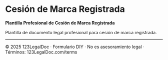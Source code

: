 # Cesión de Marca Registrada

**Plantilla Profesional de Cesión de Marca Registrada**

Plantilla de documento legal profesional para cesión de marca registrada.

---
© 2025 123LegalDoc · Formulario DIY · No es asesoramiento legal · Términos: 123LegalDoc.com/terms
